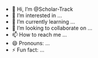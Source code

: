 - 👋 Hi, I’m @Scholar-Track
- 👀 I’m interested in ...
- 🌱 I’m currently learning ...
- 💞️ I’m looking to collaborate on ...
- 📫 How to reach me ...
- 😄 Pronouns: ...
- ⚡ Fun fact: ...

<!---
Scholar-Track/Scholar-Track is a ✨ special ✨ repository because its `README.md` (this file) appears on your GitHub profile.
You can click the Preview link to take a look at your changes.
--->
